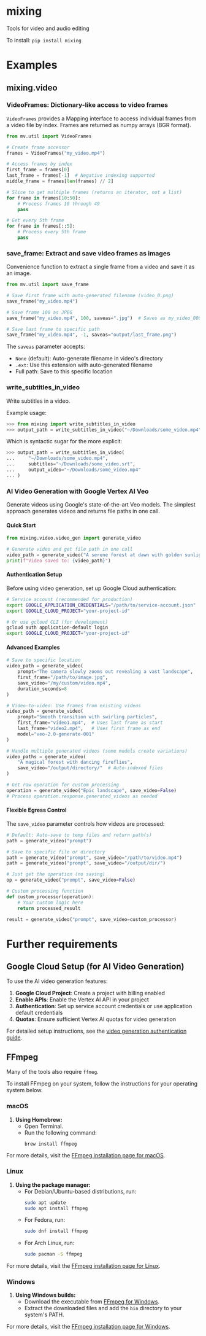 
# mixing
Tools for video and audio editing


To install:	```pip install mixing```


# Examples

## mixing.video

### VideoFrames: Dictionary-like access to video frames

`VideoFrames` provides a Mapping interface to access individual frames from a video file by index. Frames are returned as numpy arrays (BGR format).

```python
from mv.util import VideoFrames

# Create frame accessor
frames = VideoFrames("my_video.mp4")

# Access frames by index
first_frame = frames[0]
last_frame = frames[-1]  # Negative indexing supported
middle_frame = frames[len(frames) // 2]

# Slice to get multiple frames (returns an iterator, not a list)
for frame in frames[10:50]:
    # Process frames 10 through 49
    pass

# Get every 5th frame
for frame in frames[::5]:
    # Process every 5th frame
    pass
```

### save_frame: Extract and save video frames as images

Convenience function to extract a single frame from a video and save it as an image.

```python
from mv.util import save_frame

# Save first frame with auto-generated filename (video_0.png)
save_frame("my_video.mp4")

# Save frame 100 as JPEG
save_frame("my_video.mp4", 100, saveas=".jpg")  # Saves as my_video_000100.jpg

# Save last frame to specific path
save_frame("my_video.mp4", -1, saveas="output/last_frame.png")

```

The `saveas` parameter accepts:
- `None` (default): Auto-generate filename in video's directory
- `.ext`: Use this extension with auto-generated filename
- Full path: Save to this specific location

### write_subtitles_in_video


Write subtitles in a video.

Example usage:

```python
>>> from mixing import write_subtitles_in_video
>>> output_path = write_subtitles_in_video("~/Downloads/some_video.mp4") 
```

Which is syntactic sugar for the more explicit:

```python
>>> output_path = write_subtitles_in_video(
...     "~/Downloads/some_video.mp4", 
...     subtitles="~/Downloads/some_video.srt",
...     output_video="~/Downloads/some_video.mp4"
... )  
```

### AI Video Generation with Google Vertex AI Veo

Generate videos using Google's state-of-the-art Veo models. The simplest approach generates videos and returns file paths in one call.

#### Quick Start

```python
from mixing.video.video_gen import generate_video

# Generate video and get file path in one call
video_path = generate_video("A serene forest at dawn with golden sunlight filtering through mist")
print(f"Video saved to: {video_path}")
```

#### Authentication Setup

Before using video generation, set up Google Cloud authentication:

```bash
# Service account (recommended for production)
export GOOGLE_APPLICATION_CREDENTIALS="/path/to/service-account.json"
export GOOGLE_CLOUD_PROJECT="your-project-id"

# Or use gcloud CLI (for development)
gcloud auth application-default login
export GOOGLE_CLOUD_PROJECT="your-project-id"
```

#### Advanced Examples

```python
# Save to specific location
video_path = generate_video(
    prompt="The camera slowly zooms out revealing a vast landscape",
    first_frame="/path/to/image.jpg",
    save_video="/my/custom/video.mp4",
    duration_seconds=8
)

# Video-to-video: Use frames from existing videos
video_path = generate_video(
    prompt="Smooth transition with swirling particles",
    first_frame="video1.mp4",  # Uses last frame as start
    last_frame="video2.mp4",   # Uses first frame as end
    model="veo-2.0-generate-001"
)

# Handle multiple generated videos (some models create variations)
video_paths = generate_video(
    "A magical forest with dancing fireflies",
    save_video="/output/directory/"  # Auto-indexed files
)

# Get raw operation for custom processing
operation = generate_video("Epic landscape", save_video=False)
# Process operation.response.generated_videos as needed
```

#### Flexible Egress Control

The `save_video` parameter controls how videos are processed:

```python
# Default: Auto-save to temp files and return path(s)
path = generate_video("prompt")

# Save to specific file or directory
path = generate_video("prompt", save_video="/path/to/video.mp4")
path = generate_video("prompt", save_video="/output/dir/")

# Just get the operation (no saving)
op = generate_video("prompt", save_video=False)

# Custom processing function
def custom_processor(operation):
    # Your custom logic here
    return processed_result

result = generate_video("prompt", save_video=custom_processor)
```


# Further requirements

## Google Cloud Setup (for AI Video Generation)

To use the AI video generation features:

1. **Google Cloud Project**: Create a project with billing enabled
2. **Enable APIs**: Enable the Vertex AI API in your project  
3. **Authentication**: Set up service account credentials or use application default credentials
4. **Quotas**: Ensure sufficient Vertex AI quotas for video generation

For detailed setup instructions, see the [video generation authentication guide](mixing/video/README.md#authentication-setup).

## FFmpeg

Many of the tools also require `ffmeg`. 

To install FFmpeg on your system, follow the instructions for your operating system below.

### macOS

1. **Using Homebrew:**
   - Open Terminal.
   - Run the following command:
     ```bash
     brew install ffmpeg
     ```

For more details, visit the [FFmpeg installation page for macOS](https://ffmpeg.org/download.html#build-mac).

### Linux

1. **Using the package manager:**
   - For Debian/Ubuntu-based distributions, run:
     ```bash
     sudo apt update
     sudo apt install ffmpeg
     ```
   - For Fedora, run:
     ```bash
     sudo dnf install ffmpeg
     ```
   - For Arch Linux, run:
     ```bash
     sudo pacman -S ffmpeg
     ```

For more details, visit the [FFmpeg installation page for Linux](https://ffmpeg.org/download.html#build-linux).

### Windows

1. **Using Windows builds:**
   - Download the executable from [FFmpeg for Windows](https://ffmpeg.org/download.html#build-windows).
   - Extract the downloaded files and add the `bin` directory to your system's PATH.

For more details, visit the [FFmpeg installation page for Windows](https://ffmpeg.org/download.html#build-windows).
